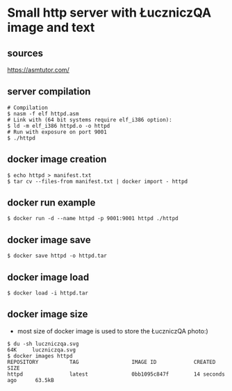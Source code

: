 # Small http server with ŁuczniczQA image and text

## sources

https://asmtutor.com/

## server compilation

```shell script
# Compilation
$ nasm -f elf httpd.asm
# Link with (64 bit systems require elf_i386 option): 
$ ld -m elf_i386 httpd.o -o httpd
# Run with exposure on port 9001 
$ ./httpd
```

## docker image creation

```shell script
$ echo httpd > manifest.txt
$ tar cv --files-from manifest.txt | docker import - httpd
```

## docker run example

```shell script
$ docker run -d --name httpd -p 9001:9001 httpd ./httpd
```

## docker image save

```shell script
$ docker save httpd -o httpd.tar
```

## docker image load

```shell script
$ docker load -i httpd.tar
```

## docker image size
* most size of docker image is used to store the ŁuczniczQA photo:)

```shell script
$ du -sh luczniczqa.svg 
64K     luczniczqa.svg
$ docker images httpd
REPOSITORY          TAG                 IMAGE ID            CREATED             SIZE
httpd               latest              0bb1095c847f        14 seconds ago      63.5kB
```